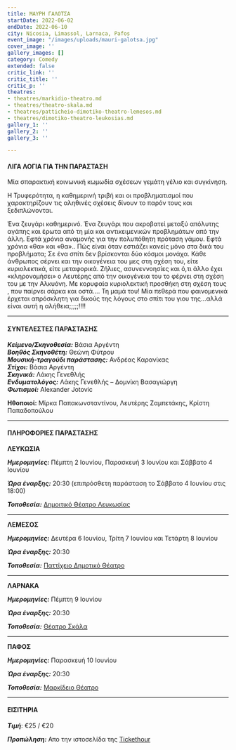 ```yaml
---
title: ΜΑΥΡΗ ΓΑΛΟΤΣΑ
startDate: 2022-06-02
endDate: 2022-06-10
city: Nicosia, Limassol, Larnaca, Pafos
event_image: "/images/uploads/mauri-galotsa.jpg"
cover_image: ''
gallery_images: []
category: Comedy
extended: false
critic_link: ''
critic_title: ''
critic_p: ''
theatres:
- theatres/markidio-theatro.md
- theatres/theatro-skala.md
- theatres/patticheio-dimotiko-theatro-lemesos.md
- theatres/dimotiko-theatro-leukosias.md
gallery_1: ''
gallery_2: ''
gallery_3: ''

---
```

#### ΛΙΓΑ ΛΟΓΙΑ ΓΙΑ ΤΗΝ ΠΑΡΑΣΤΑΣΗ

Μία σπαρακτική κοινωνική κωμωδία σχέσεων γεμάτη γέλιο και συγκίνηση.

Η Τρυφερότητα, η καθημερινή τριβή και οι προβληματισμοί που χαρακτηρίζουν τις αληθινές σχέσεις δίνουν το παρόν τους και ξεδιπλώνονται.

Ένα ζευγάρι καθημερινό. Ένα ζευγάρι που ακροβατεί μεταξύ απόλυτης αγάπης και έρωτα από τη μία και αντικειμενικών προβλημάτων από την άλλη. Εφτά χρόνια αναμονής για την πολυπόθητη πρόταση γάμου. Εφτά χρόνια «θα» και «θα».. Πώς είναι όταν εστιάζει κανείς μόνο στα δικά του προβλήματα; Σε ένα σπίτι δεν βρίσκονται δύο κόσμοι μονάχα. Κάθε άνθρωπος σέρνει και την οικογένεια του μες στη σχέση του, είτε κυριολεκτικά, είτε μεταφορικά. Ζήλιες, ασυνεννοησίες και ό,τι άλλο έχει «κληρονομήσει» ο Λευτέρης από την οικογένεια του το φέρνει στη σχέση του με την Αλκυόνη. Με κορυφαία κυριολεκτική προσθήκη στη σχέση τους , που παίρνει σάρκα και οστά…. Τη μαμά του! Μία πεθερά που φαινομενικά έρχεται απρόσκλητη για δικούς της λόγους στο σπίτι του γιου της…αλλά είναι αυτή η αλήθεια;;;;;!!!!

***

#### ΣΥΝΤΕΛΕΣΤΕΣ ΠΑΡΑΣΤΑΣΗΣ

**_Κείμενο/Σκηνοθεσία:_** Βάσια Αργέντη  
**_Βοηθός Σκηνοθέτη:_** Θεώνη Φύτρου  
**_Μουσική-τραγούδι παράστασης:_** Ανδρέας Καρανίκας  
**_Στίχοι:_** Βάσια Αργέντη  
**_Σκηνικά:_** Λάκης Γενεθλής  
**_Ενδυματολόγος:_** Λάκης Γενεθλής – Δομνίκη Βασαγιώργη  
**_Φωτισμοί:_** Alexander Jotovic

**Ηθοποιοί:** Μίρκα Παπακωνσταντίνου, Λευτέρης Ζαμπετάκης, Κρίστη Παπαδοπούλου

***

#### ΠΛΗΡΟΦΟΡΙΕΣ ΠΑΡΑΣΤΑΣΗΣ

**ΛΕΥΚΩΣΙΑ**

**_Ημερομηνίες:_** Πέμπτη 2 Ιουνίου, Παρασκευή 3 Ιουνίου και Σάββατο 4 Ιουνίου

**_Ώρα έναρξης:_** 20:30 (επιπρόσθετη παράσταση το Σάββατο 4 Ιουνίου στις 18:00)

**_Τοποθεσία:_** [Δημοιτικό Θέατρο Λευκωσίας](?#map)

***

**ΛΕΜΕΣΟΣ**

**_Ημερομηνίες:_** Δευτέρα 6 Ιουνίου, Τρίτη 7 Ιουνίου και Τετάρτη 8 Ιουνίου

**_Ώρα έναρξης:_** 20:30

**_Τοποθεσία:_** [Παττίχειο Δημοτικό Θέατρο](?#map)

***

**ΛΑΡΝΑΚΑ**

**_Ημερομηνίες:_** Πέμπτη 9 Ιουνίου

**_Ώρα έναρξης:_** 20:30

**_Τοποθεσία:_** [Θέατρο Σκάλα](?#map)

***

**ΠΑΦΟΣ**

**_Ημερομηνίες:_** Παρασκευή 10 Ιουνίου

**_Ώρα έναρξης:_** 20:30

**_Τοποθεσία:_** [Μαρκίδειο Θέατρο](?#map)

***

#### ΕΙΣΙΤΗΡΙΑ

**_Τιμή_**: €25 / €20

**_Προπώληση:_** Απο την ιστοσελίδα της [Tickethour](https://shop.tickethour.com/ticketmaster_se_3816.html "Tickethour")